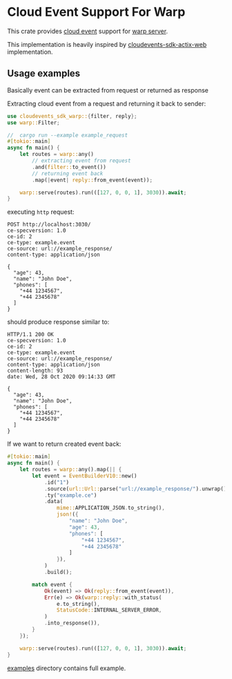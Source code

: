# Cloud Event Support For Warp

This crate provides [cloud event](https://github.com/cloudevents/sdk-rust) support for [warp server](https://github.com/seanmonstar/warp).

This implementation is heavily inspired by [cloudevents-sdk-actix-web](https://github.com/cloudevents/sdk-rust/tree/master/cloudevents-sdk-actix-web)
implementation.

## Usage examples

Basically event can be extracted from request or returned as response

Extracting cloud event from a request and returning it back to sender:

```rust
use cloudevents_sdk_warp::{filter, reply};
use warp::Filter;

//  cargo run --example example_request
#[tokio::main]
async fn main() {
    let routes = warp::any()
        // extracting event from request
        .and(filter::to_event())
        // returning event back
        .map(|event| reply::from_event(event));

    warp::serve(routes).run(([127, 0, 0, 1], 3030)).await;
}
```

executing `http` request:

```http
POST http://localhost:3030/
ce-specversion: 1.0
ce-id: 2
ce-type: example.event
ce-source: url://example_response/
content-type: application/json

{
  "age": 43,
  "name": "John Doe",
  "phones": [
    "+44 1234567",
    "+44 2345678"
  ]
}
```

should produce response similar to:

```
HTTP/1.1 200 OK
ce-specversion: 1.0
ce-id: 2
ce-type: example.event
ce-source: url://example_response/
content-type: application/json
content-length: 93
date: Wed, 28 Oct 2020 09:14:33 GMT

{
  "age": 43,
  "name": "John Doe",
  "phones": [
    "+44 1234567",
    "+44 2345678"
  ]
}
```

If we want to return created event back:

```rust
#[tokio::main]
async fn main() {
    let routes = warp::any().map(|| {
        let event = EventBuilderV10::new()
            .id("1")
            .source(url::Url::parse("url://example_response/").unwrap())
            .ty("example.ce")
            .data(
                mime::APPLICATION_JSON.to_string(),
                json!({
                    "name": "John Doe",
                    "age": 43,
                    "phones": [
                        "+44 1234567",
                        "+44 2345678"
                    ]
                }),
            )
            .build();

        match event {
            Ok(event) => Ok(reply::from_event(event)),
            Err(e) => Ok(warp::reply::with_status(
                e.to_string(),
                StatusCode::INTERNAL_SERVER_ERROR,
            )
            .into_response()),
        }
    });

    warp::serve(routes).run(([127, 0, 0, 1], 3030)).await;
}
```

[examples](examples/) directory contains full example.

